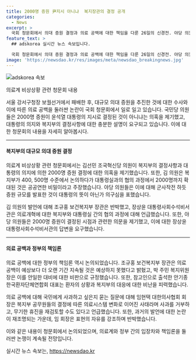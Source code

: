 ```yaml
---
title: 2000명 증원 尹지시 아니냐  복지장관의 결정 공개
categories:
  - News
excerpt: >
  국회 청문회에서 의대 증원 결정과 의료 공백에 대한 책임을 다룬 26일의 신경전. 야당 의원들은 대통령의 의향이 있는지 의혹을 제기했고, 정부는 적극 반박하며 ‘2000명 증원’ 결정 시점을 설명했다. 또한 의협 회장의 대국민사과 의사를 거부하는 발언과 과거 발언 논란도 불거졌다. 의료 공백 문제에 대한 정부 책임론과 환자들의 어려움을 집중 조명하는 청문회가 진행됐다. 
feature_text: >
  ## adskorea 실시간 뉴스 속보입니다.

  국회 청문회에서 의대 증원 결정과 의료 공백에 대한 책임을 다룬 26일의 신경전. 야당 의원들은 대통령의 의향이 있는지 의혹을 제기했고, 정부는 적극 반박하며 ‘2000명 증원’ 결정 시점을 설명했다. 또한 의협 회장의 대국민사과 의사를 거부하는 발언과 과거 발언 논란도 불거졌다. 의료 공백 문제에 대한 정부 책임론과 환자들의 어려움을 집중 조명하는 청문회가 진행됐다. 
image: 'https://newsdao.kr/res/images/meta/newsdao_breakingnews.jpg'
---
```


<p><img src="https://newsdao.kr/res/images/meta/newsdao_breakingnews.jpg" alt="adskorea 속보" /></p>

<p>의료계 비상상황 관련 청문회 내용</p>

<p>서울 강서구청장 보궐선거에서 패배한 후, 대규모 의대 증원을 추진한 것에 대한 수사와 이에 따른 의료 공백을 둘러싼 논란이 국회 청문회에서 일로 일고 있습니다. 국민당 의원들은 2000명 증원이 윤석열 대통령의 지시로 결정된 것이 아니냐는 의혹을 제기했고, 대통령의 의지와 복지부의 결정사항에 대한 충분한 설명이 요구되고 있습니다. 이에 대한 청문회의 내용을 자세히 알아봅시다. </p>

<hr />

<h4>복지부의 대규모 의대 증원 결정</h4>

<p>의료계 비상상황 관련 청문회에서는 김선민 조국혁신당 의원이 복지부의 결정사항과 대통령의 의지에 의한 2000명 증원 결정에 대한 의혹을 제기했습니다. 또한, 김 의원은 복지부가 400, 500명 수준에서 논의하다가 대통령실과의 협의 과정에서 2000명까지 확대된 것은 공공연한 비밀이라고 주장했습니다. 야당 의원들은 이에 대해 군사작전 하듯 증원 규모를 발표한 것이 대통령의 뜻이 아닌가 의구심을 표했습니다. </p>

<p>김 의원의 발언에 대해 조규홍 보건복지부 장관은 반박했고, 장상윤 대통령사회수석비서관은 의료개혁에 대한 복지부와 대통령실 간의 협의 과정에 대해 언급했습니다. 또한, 야당 의원들은 2000명 증원이 결정된 시점과 관련한 의문을 제기했고, 이에 대한 장상윤 대통령사회수석비서관의 답변을 요구했습니다. </p>

<hr />

<h4>의료 공백과 정부의 책임론</h4>

<p>의료 공백에 대한 정부의 책임론 역시 논의되었습니다. 조규홍 보건복지부 장관은 의료 공백이 예상보다 더 오랜 기간 지속될 것은 예상하지 못했다고 밝혔고, 박 주민 복지위원장은 이를 안일한 대비에 대한 비판으로 규정했습니다. 또한, 참고인으로 출석한 안기종 한국환자단체연합회 대표는 환자의 상황과 복지부의 대응에 대한 비난을 피력했습니다. </p>

<p>의료 공백에 대해 국민에게 사과하고 싶은지 묻는 질문에 대해 임현택 대한의사협회 회장은 복지부 공무원들의 결정에 따른 의료시스템 변화로 이어진 사태라며 사과를 거부하고, 무기한 휴진을 재검토할 수도 있다고 언급했습니다. 또한, 과거의 발언에 대한 논란이 재조명되는 가운데, 임 회장은 표현의 자유를 강조하며 반박했습니다.</p>

<p>이와 같은 내용이 청문회에서 논의되었으며, 의료계와 정부 간의 입장차와 책임론을 둘러싼 논쟁이 계속될 전망입니다.</p>
실시간 뉴스 속보는, <a href="https://newsdao.kr" rel="dofollow">https://newsdao.kr</a>


